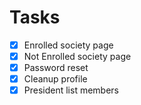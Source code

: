 # Tasks

-   [x] Enrolled society page
-   [x] Not Enrolled society page
-   [x] Password reset
-   [x] Cleanup profile
-   [x] President list members
